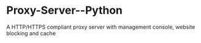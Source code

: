 # Proxy-Server--Python
A HTTP/HTTPS compliant proxy server with management console, website blocking and cache
